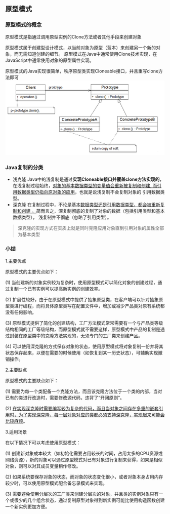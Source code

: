## 原型模式
### 原型模式的概念
原型模式是指通过调用原型实例的Clone方法或者其他手段来创建对象

原型模式属于创建型设计模式，以当前对象为原型（蓝本）来创建另一个新的对象，而无需知道创建的细节。
原型模式在Java中通常使用Clone技术实现，在JavaScript中通常使用对象的原型属性实现。

原型模式的Java实现很简单，秩序原型类实现Cloneable接口，并且重写clone方法即可
![](.README_images/5e540004.png)

### Java复制的分类
- 浅克隆
Java中的浅复制是通过**实现Cloneable接口并覆盖clone方法实现的**，
在浅复制过程始终，<u>对象的基本数据类型的变量值会重新被复制和创建,
而引用数据类型仍指向原对象的应用</u>，也就是说浅复制不会复制对象的
引用数据类型。
- 深克隆
在复制过程中，不论是<u>基本数据类型还是引用数据类型，都会被重新复制和创建
。</u>简而言之，深复制彻底的复制了对象的数据（包括引用类型和基本数据类型），
浅复制并不彻底（忽略了引用类型）。

>深克隆的实现方式在实质上就是同时克隆应用对象直到引用对象的属性全部为基本类型


### 小结
1.主要优点

原型模式的主要优点如下：

(1) 当创建新的对象实例较为复杂时，使用原型模式可以简化对象的创建过程，通过复制一个已有实例可以提高新实例的创建效率。

(2) 扩展性较好，由于在原型模式中提供了抽象原型类，在客户端可以针对抽象原型类进行编程，而将具体原型类写在配置文件中，增加或减少产品类对原有系统都没有任何影响。

(3) 原型模式提供了简化的创建结构，工厂方法模式常常需要有一个与产品类等级结构相同的工厂等级结构，而原型模式就不需要这样，原型模式中产品的复制是通过封装在原型类中的克隆方法实现的，无须专门的工厂类来创建产品。

(4) 可以使用深克隆的方式保存对象的状态，使用原型模式将对象复制一份并将其状态保存起来，以便在需要的时候使用（如恢复到某一历史状态），可辅助实现撤销操作。

2.主要缺点

原型模式的主要缺点如下：

(1) 需要为每一个类配备一个克隆方法，而且该克隆方法位于一个类的内部，当对已有的类进行改造时，需要修改源代码，违背了“开闭原则”。

(2) <u>在实现深克隆时需要编写较为复杂的代码，而且当对象之间存在多重的嵌套引用时，为了实现深克隆，每一层对象对应的类都必须支持深克隆，实现起来可能会比较麻烦</u>。

3.适用场景

在以下情况下可以考虑使用原型模式：

(1) 创建新对象成本较大（如初始化需要占用较长的时间，占用太多的CPU资源或网络资源），新的对象可以通过原型模式对已有对象进行复制来获得，如果是相似对象，则可以对其成员变量稍作修改。

(2) 如果系统要保存对象的状态，而对象的状态变化很小，或者对象本身占用内存较少时，可以使用原型模式配合备忘录模式来实现。

(3) 需要避免使用分层次的工厂类来创建分层次的对象，并且类的实例对象只有一个或很少的几个组合状态，通过复制原型对象得到新实例可能比使用构造函数创建一个新实例更加方便。 
